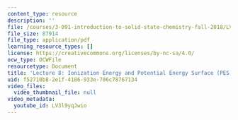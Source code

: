 ```yaml
---
content_type: resource
description: ''
file: /courses/3-091-introduction-to-solid-state-chemistry-fall-2018/LV3l9yqJwio_transcript.pdf
file_size: 87914
file_type: application/pdf
learning_resource_types: []
license: https://creativecommons.org/licenses/by-nc-sa/4.0/
ocw_type: OCWFile
resourcetype: Document
title: 'Lecture 8: Ionization Energy and Potential Energy Surface (PES) transcript'
uid: f52710b8-2e1f-4186-933e-706c78767134
video_files:
  video_thumbnail_file: null
video_metadata:
  youtube_id: LV3l9yqJwio
---
```

